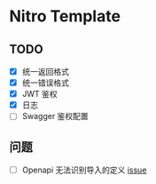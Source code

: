 # Nitro Template

## TODO

- [x] 统一返回格式
- [x] 统一错误格式
- [x] JWT 鉴权
- [x] 日志
- [ ] Swagger 鉴权配置

## 问题

- [ ] Openapi 无法识别导入的定义 [issue](https://github.com/nitrojs/nitro/issues/2641)